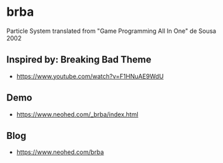 # brba

Particle System translated from "Game Programming All In One" de Sousa 2002 

## Inspired by: Breaking Bad Theme
* https://www.youtube.com/watch?v=F1HNuAE9WdU

## Demo
* https://www.neohed.com/_brba/index.html

## Blog
* https://www.neohed.com/brba

